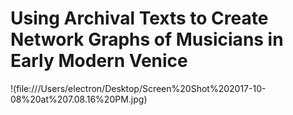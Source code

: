 # Using Archival Texts to Create Network Graphs of Musicians in Early Modern Venice
!(file:///Users/electron/Desktop/Screen%20Shot%202017-10-08%20at%207.08.16%20PM.jpg)
